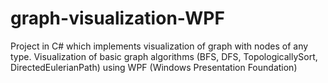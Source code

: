 graph-visualization-WPF
=======================

Project in C# which implements visualization of graph with nodes of any type. Visualization of basic graph algorithms (BFS, DFS,  TopologicallySort, DirectedEulerianPath) using WPF (Windows Presentation Foundation)
